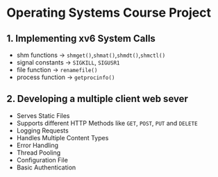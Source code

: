 # Operating Systems Course Project
## 1. Implementing xv6 System Calls
- shm functions -> `shmget()`,`shmat()`,`shmdt()`,`shmctl()`
- signal constants -> `SIGKILL`, `SIGUSR1`
- file function -> `renamefile()`
- process function -> `getprocinfo()`

## 2. Developing a multiple client web sever 
- Serves Static Files
- Supports different HTTP Methods like `GET`, `POST`, `PUT` and `DELETE`
- Logging Requests
- Handles Multiple Content Types
- Error Handling
- Thread Pooling
- Configuration File
- Basic Authentication
